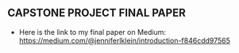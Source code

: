 ## CAPSTONE PROJECT FINAL PAPER
+ Here is the link to my final paper on Medium:
https://medium.com/@jenniferlklein/introduction-f846cdd97565
